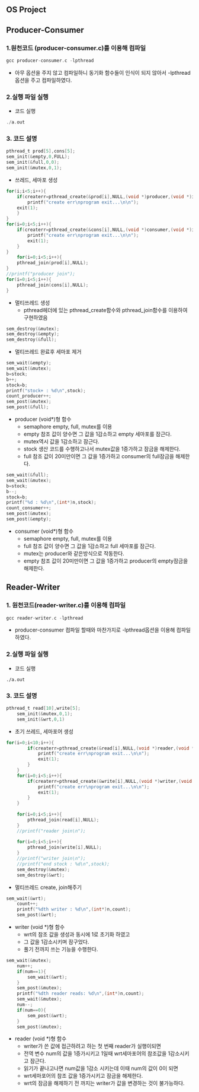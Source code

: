 ## OS Project
## Producer-Consumer 
### 1.원천코드 (producer-consumer.c)를 이용해 컴파일
```C
gcc producer-consumer.c -lpthread
```
* 아무 옵션을 주지 않고 컴파일하니 동기화 함수들이 인식이 되지 않아서 -lpthread옵션을 주고 컴파일하였다.

### 2.실행 파일 실행

* 코드 실행
```C
./a.out
```

### 3. 코드 설명
```C
pthread_t prod[5],cons[5];
sem_init(&empty,0,FULL);
sem_init(&full,0,0);
sem_init(&mutex,0,1);
```
* 쓰레드, 세마포 생성

```C
for(i;i<5;i++){
	if(createrr=pthread_create(&prod[i],NULL,(void *)producer,(void *)i)){
		printf("create err\nprogram exit...\n\n");
	exit(1);
	}
}
for(i=0;i<5;i++){
	if(createrr=pthread_create(&cons[i],NULL,(void *)consumer,(void *)i)){
		printf("create err\nprogram exit...\n\n");
		exit(1);
	}
}
	for(i=0;i<5;i++){
	pthread_join(prod[i],NULL);
}
//printf("producer join");
for(i=0;i<5;i++){
	pthread_join(cons[i],NULL);
}
```
* 멀티쓰레드 생성
   * pthread헤더에 있는 pthread_create함수와 pthread_join함수를 이용하여 구현하였음
   
   
```C
sem_destroy(&mutex);
sem_destroy(&empty);
sem_destroy(&full);
```
* 멀티쓰레드 완료후 세마포 제거

```C
sem_wait(&empty);
sem_wait(&mutex);
b=stock;
b++;
stock=b;
printf("stock+ : %d\n",stock);
count_producer++;
sem_post(&mutex);
sem_post(&full);
```
* producer (void*)형 함수
   * semaphore empty, full, mutex를 이용
   * empty 참조 값이 양수면 그 값을 1감소하고 empty 세마포를 잠근다.
   * mutex역시 값을 1감소하고 잠근다.
   * stock 생산 코드를 수행하고나서 mutex값을 1증가하고 잠금을 해제한다.
   * full 참조 값이 20미만이면 그 값을 1증가하고 consumer의 full잠금을 해제한다.

```C
sem_wait(&full);
sem_wait(&mutex);
b=stock;
b--;
stock=b;
printf("%d : %d\n",(int*)n,stock);
count_consumer++;
sem_post(&mutex);
sem_post(&empty);
```
* consumer (void*)형 함수
   * semaphore empty, full, mutex를 이용
   * full 참조 값이 양수면 그 값을 1감소하고 full 세마포를 잠근다.
   * mutex는 producer와 같은방식으로 작동한다.
   * empty 참조 값이 20미만이면 그 값을 1증가하고 producer의 empty잠금을 해제한다.
   
   
## Reader-Writer
### 1. 원천코드(reader-writer.c)를 이용해 컴파일
```C
gcc reader-writer.c -lpthread
```
* producer-consumer 컴파일 할때와 마찬가지로 -lpthread옵션을 이용해 컴파일하였다.

### 2.실행 파일 실행

* 코드 실행
```
./a.out
```

### 3. 코드 설명
```C
pthread_t read[10],write[5];
	sem_init(&mutex,0,1);
	sem_init(&wrt,0,1)
```
* 초기 쓰레드, 세마포어 생성

```C
for(i=0;i<10;i++){
		if(createrr=pthread_create(&read[i],NULL,(void *)reader,(void *)i)){
			printf("create err\nprogram exit...\n\n");
			exit(1);
		}
	}
	for(i=0;i<5;i++){
		if(createrr=pthread_create(&write[i],NULL,(void *)writer,(void *)i)){
			printf("create err\nprogram exit...\n\n");
			exit(1);
		}
	}
	
	for(i=0;i<5;i++){
		pthread_join(read[i],NULL);
	}
	//printf("reader join\n");
	
	for(i=0;i<5;i++){
		pthread_join(write[i],NULL);
	}
	//printf("writer join\n");
	//printf("end stock : %d\n",stock);	
	sem_destroy(&mutex);
	sem_destroy(&wrt);
```
* 멀티쓰레드 create, join해주기

```C
sem_wait(&wrt);
	count++;
	printf("%dth writer : %d\n",(int*)n,count);
	sem_post(&wrt);
```
* writer (void *)형 함수
   * wrt의 참조 값을 생성과 동시에 1로 초기화 하였고
   * 그 값을 1감소시키며 잠구었다.
   * 풀기 전까지 쓰는 기능을 수행한다.
  
```C
sem_wait(&mutex);
	num++;
	if(num==1){
		sem_wait(&wrt);
	}
	sem_post(&mutex);
	printf("%dth reader reads: %d\n",(int*)n,count);
	sem_wait(&mutex);
	num--;
	if(num==0){
		sem_post(&wrt);
	}
	sem_post(&mutex);
```
* reader (void *)형 함수
   * writer가 쓴 값에 접근하려고 하는 첫 번째 reader가 실행이되면
   * 전역 변수 num의 값을 1증가시키고 1일때 wrt세마포어의 참조값을 1감소시키고 잠근다.
   * 읽기가 끝나고나면 num값을 1감소 시키는데 이때 num의 값이 0이 되면
   * wrt세마포어의 참조 값을 1증가시키고 잠금을 해제한다.
   * wrt의 잠금을 해제하기 전 까지는 writer가 값을 변경하는 것이 불가능하다.
